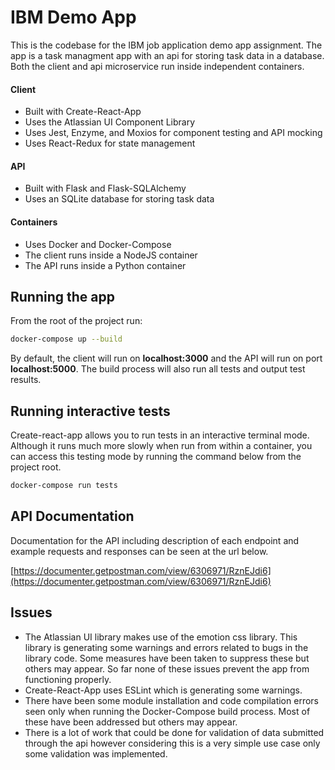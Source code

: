# IBM Demo App

This is the codebase for the IBM job application demo app assignment.  The app is a task managment app with an api for storing task data in a database.  Both the client and api microservice run inside independent containers.

#### Client

- Built with Create-React-App
- Uses the Atlassian UI Component Library
- Uses Jest, Enzyme, and Moxios for component testing and API mocking
- Uses React-Redux for state management

#### API

- Built with Flask and Flask-SQLAlchemy
- Uses an SQLite database for storing task data

#### Containers

- Uses Docker and Docker-Compose
- The client runs inside a NodeJS container
- The API runs inside a Python container


## Running the app

From the root of the project run:

```sh
docker-compose up --build
```

By default, the client will run on **localhost:3000** and the API will run on port **localhost:5000**.  The build process will also run all tests and output test results.


## Running interactive tests

Create-react-app allows you to run tests in an interactive terminal mode.  Although it runs much more slowly when run from within a container, you can access this testing mode by running the command below from the project root.

```sh
docker-compose run tests
```


## API Documentation

Documentation for the API including description of each endpoint and example requests and responses can be seen at the url below.

[https://documenter.getpostman.com/view/6306971/RznEJdi6](https://documenter.getpostman.com/view/6306971/RznEJdi6)


## Issues

- The Atlassian UI library makes use of the emotion css library. This library is generating some warnings and errors related to bugs in the library code.  Some measures have been taken to suppress these but others may appear.  So far none of these issues prevent the app from functioning properly.
- Create-React-App uses ESLint which is generating some warnings.
- There have been some module installation and code compilation errors seen only when running the Docker-Compose build process.  Most of these have been addressed but others may appear.
- There is a lot of work that could be done for validation of data submitted through the api however considering this is a very simple use case only some validation was implemented.

